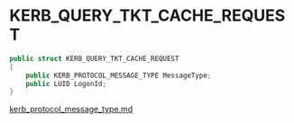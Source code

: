 # KERB\_QUERY\_TKT\_CACHE\_REQUEST

```csharp
public struct KERB_QUERY_TKT_CACHE_REQUEST
{
    public KERB_PROTOCOL_MESSAGE_TYPE MessageType;
    public LUID LogonId;
}
```

[kerb\_protocol\_message\_type.md](kerb\_protocol\_message\_type.md "mention")
